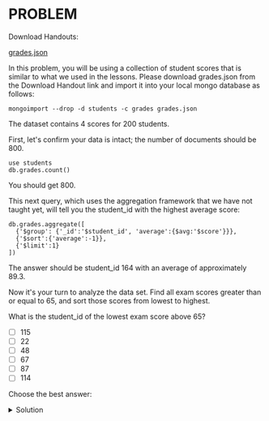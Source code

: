 # PROBLEM

Download Handouts:

[grades.json](https://university.mongodb.com/static/MongoDB_2018_M101J_August/handouts/grades.json)

In this problem, you will be using a collection of student scores that is similar to what we used in the lessons. Please download grades.json from the Download Handout link and import it into your local mongo database as follows:

`mongoimport --drop -d students -c grades grades.json`

The dataset contains 4 scores for 200 students.

First, let's confirm your data is intact; the number of documents should be 800.

```
use students
db.grades.count()
```

You should get 800.

This next query, which uses the aggregation framework that we have not taught yet, will tell you the student_id with the highest average score:

```
db.grades.aggregate([
  {'$group': {'_id':'$student_id', 'average':{$avg:'$score'}}}, 
  {'$sort':{'average':-1}}, 
  {'$limit':1}
])
```

The answer should be student_id 164 with an average of approximately 89.3.

Now it's your turn to analyze the data set. Find all exam scores greater than or equal to 65, and sort those scores from lowest to highest.

What is the student_id of the lowest exam score above 65?

- [ ] 115
- [ ] 22
- [ ] 48
- [ ] 67
- [ ] 87
- [ ] 114

Choose the best answer:

<details>
  <summary>Solution</summary>
  <br>22
</details>
